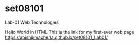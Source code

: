# set08101

Lab-01 Web Technologies

Hello World in HTML
This is the link for my first-ever web page
https://abishikmacherla.github.io/set08101_Lab01/
